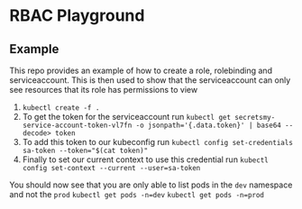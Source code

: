 # RBAC Playground
## Example
This repo provides an example of how to create a role, rolebinding and
serviceaccount. This is then used to show that the serviceaccount can only see
resources that its role has permissions to view

1. `kubectl create -f .`
1. To get the token for the serviceaccount run `kubectl get secretsmy-service-account-token-vl7fn -o jsonpath='{.data.token}' | base64 --decode> token`
1. To add this token to our kubeconfig run `kubectl config set-credentials sa-token --token="$(cat token)"`
1. Finally to set our current context to use this credential run `kubectl config set-context --current --user=sa-token`

You should now see that you are only able to list pods in the `dev` namespace and not the `prod`
`kubectl get pods -n=dev`
`kubectl get pods -n=prod`
